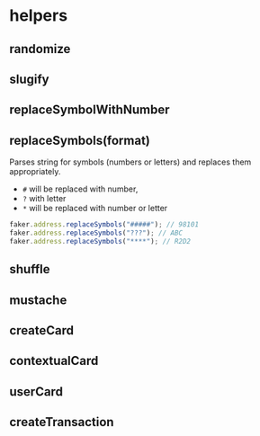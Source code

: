# helpers

## randomize

## slugify

## replaceSymbolWithNumber

## replaceSymbols(format)

Parses string for symbols (numbers or letters) and replaces them appropriately.

- `#` will be replaced with number,
- `?` with letter
- `*` will be replaced with number or letter

```js
faker.address.replaceSymbols("#####"); // 98101
faker.address.replaceSymbols("???"); // ABC
faker.address.replaceSymbols("****"); // R2D2
```

## shuffle

## mustache

## createCard

## contextualCard

## userCard

## createTransaction
